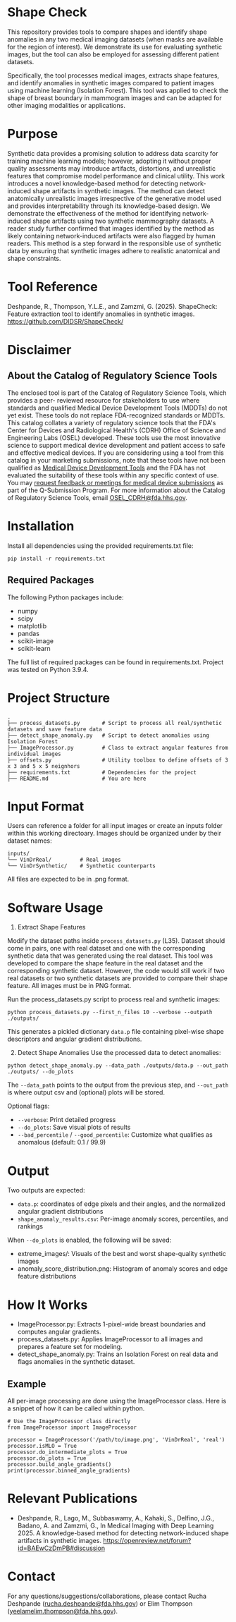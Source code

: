# Shape Check
This repository provides tools to compare shapes and identify shape anomalies in any two medical imaging datasets (when masks are available for the region of interest). We demonstrate its use for evaluating synthetic images, but the tool can also be employed for assessing different patient datasets.

Specifically, the tool processes medical images, extracts shape features, and identify anomalies in synthetic images compared to patient images using machine learning (Isolation Forest). This tool was applied to check the shape of breast boundary in mammogram images and can be adapted for other imaging modalities or applications.


# Purpose
Synthetic data provides a promising solution to address data scarcity for training machine learning models; however, adopting it without proper quality assessments may introduce artifacts, distortions, and unrealistic features that compromise model performance and clinical utility. This work introduces a novel knowledge-based method for detecting network-induced shape artifacts in synthetic images. The method can detect anatomically unrealistic images irrespective of the generative model used and provides interpretability through its knowledge-based design. We demonstrate the effectiveness of the method for identifying network-induced shape artifacts using two synthetic mammography datasets. A reader study further confirmed that images identified by the method as likely containing network-induced artifacts were also flagged by human readers. This method is a step forward in the responsible use of synthetic data by ensuring that synthetic images adhere to realistic anatomical and shape constraints.

# Tool Reference
Deshpande, R., Thompson, Y.L.E., and Zamzmi, G. (2025). ShapeCheck: Feature extraction tool to identify anomalies in synthetic images. https://github.com/DIDSR/ShapeCheck/

# Disclaimer
## About the Catalog of Regulatory Science Tools
The enclosed tool is part of the Catalog of Regulatory Science Tools, which provides a peer- reviewed resource for stakeholders to use where standards and qualified Medical Device Development Tools (MDDTs) do not yet exist. These tools do not replace FDA-recognized standards or MDDTs. This catalog collates a variety of regulatory science tools that the FDA's Center for Devices and Radiological Health's (CDRH) Office of Science and Engineering Labs (OSEL) developed. These tools use the most innovative science to support medical device development and patient access to safe and effective medical devices. If you are considering using a tool from this catalog in your marketing submissions, note that these tools have not been qualified as [Medical Device Development Tools](https://www.fda.gov/medical-devices/medical-device-development-tools-mddt) and the FDA has not evaluated the suitability of these tools within any specific context of use. You may [request feedback or meetings for medical device submissions](https://www.fda.gov/regulatory-information/search-fda-guidance-documents/requests-feedback-and-meetings-medical-device-submissions-q-submission-program) as part of the Q-Submission Program.
For more information about the Catalog of Regulatory Science Tools, email OSEL_CDRH@fda.hhs.gov.

# Installation
Install all dependencies using the provided requirements.txt file:
``` 
pip install -r requirements.txt
```

## Required Packages
The following Python packages include:

* numpy
* scipy
* matplotlib
* pandas
* scikit-image
* scikit-learn

The full list of required packages can be found in requirements.txt. Project was tested on Python 3.9.4.

# Project Structure
```
.
├── process_datasets.py       # Script to process all real/synthetic datasets and save feature data
├── detect_shape_anomaly.py   # Script to detect anomalies using Isolation Forest
├── ImageProcessor.py         # Class to extract angular features from individual images
├── offsets.py                # Utility toolbox to define offsets of 3 x 3 and 5 x 5 neignhors
├── requirements.txt          # Dependencies for the project
├── README.md                 # You are here
```

# Input Format
Users can reference a folder for all input images or create an inputs folder within this working directoary. Images should be organized under by their dataset names:

```
inputs/
└── VinDrReal/         # Real images
└── VinDrSynthetic/    # Synthetic counterparts
```

All files are expected to be in .png format.

# Software Usage

1. Extract Shape Features

Modify the dataset paths inside `process_datasets.py` (L35). Dataset should come in pairs, one with real dataset and one with the corresponding synthetic data that was generated using the real dataset. This tool was developed to compare the shape feature in the real dataset and the corresponding synthetic dataset. However, the code would still work if two real datasets or two synthetic datasets are provided to compare their shape feature. All images must be in PNG format.

Run the process_datasets.py script to process real and synthetic images:

```
python process_datasets.py --first_n_files 10 --verbose --outpath ./outputs/ 
```

This generates a pickled dictionary `data.p` file containing pixel-wise shape descriptors and angular gradient distributions.

2. Detect Shape Anomalies
Use the processed data to detect anomalies:

```
python detect_shape_anomaly.py --data_path ./outputs/data.p --out_path ./outputs/ --do_plots
```

The `--data_path` points to the output from the previous step, and `--out_path` is where output csv and (optional) plots will be stored.

Optional flags:
* `--verbose`: Print detailed progress
* `--do_plots`: Save visual plots of results
* `--bad_percentile` / `--good_percentile`: Customize what qualifies as anomalous (default: 0.1 / 99.9)

# Output
Two outputs are expected:
* `data.p`: coordinates of edge pixels and their angles, and the normalized angular gradient distributions
* `shape_anomaly_results.csv`: Per-image anomaly scores, percentiles, and rankings

When `--do_plots` is enabled, the following will be saved:
* extreme_images/: Visuals of the best and worst shape-quality synthetic images
* anomaly_score_distribution.png: Histogram of anomaly scores and edge feature distributions

# How It Works
* ImageProcessor.py: Extracts 1-pixel-wide breast boundaries and computes angular gradients.
* process_datasets.py: Applies ImageProcessor to all images and prepares a feature set for modeling.
* detect_shape_anomaly.py: Trains an Isolation Forest on real data and flags anomalies in the synthetic dataset.

## Example
All per-image processing are done using the ImageProcessor class. Here is a snippet of how it can be called within python.
~~~
# Use the ImageProcessor class directly
from ImageProcessor import ImageProcessor

processor = ImageProcessor('/path/to/image.png', 'VinDrReal', 'real')
processor.isMLO = True
processor.do_intermediate_plots = True
processor.do_plots = True 
processor.build_angle_gradients()
print(processor.binned_angle_gradients)
~~~

# Relevant Publications
* Deshpande, R., Lago, M., Subbaswamy, A., Kahaki, S., Delfino, J.G., Badano, A. and Zamzmi, G., In Medical Imaging with Deep Learning 2025. A knowledge-based method for detecting network-induced shape artifacts in synthetic images. https://openreview.net/forum?id=BAEwCzDmPB#discussion

# Contact
For any questions/suggestions/collaborations, please contact Rucha Deshpande (rucha.deshpande@fda.hhs.gov) or Elim Thompson (yeelamelim.thompson@fda.hhs.gov).
